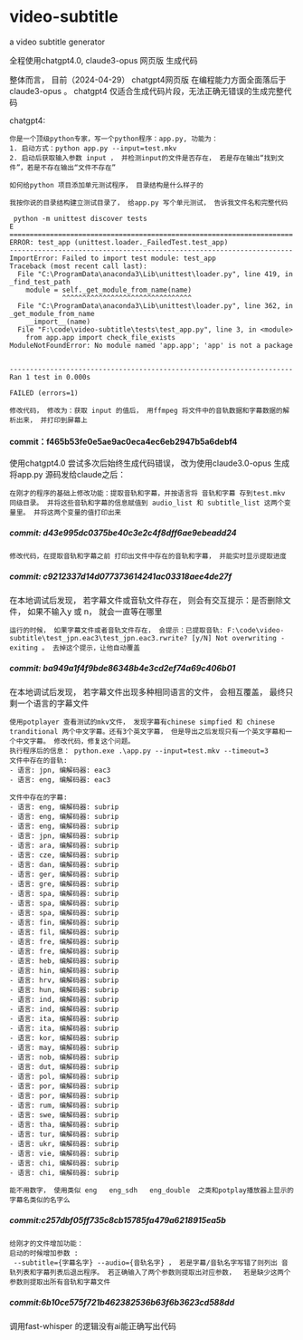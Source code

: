 # video-subtitle
a video subtitle generator

全程使用chatgpt4.0, claude3-opus 网页版 生成代码

整体而言， 目前（2024-04-29） chatgpt4网页版 在编程能力方面全面落后于 claude3-opus 。 chatgpt4 仅适合生成代码片段，无法正确无错误的生成完整代码

chatgpt4:

``` 
你是一个顶级python专家，写一个python程序：app.py, 功能为：
1. 启动方式：python app.py --input=test.mkv
2. 启动后获取输入参数 input ， 并检测input的文件是否存在， 若是存在输出“找到文件”，若是不存在输出“文件不存在”
```

``` 
如何给python 项目添加单元测试程序， 目录结构是什么样子的
```

``` 
我按你说的目录结构建立测试目录了， 给app.py 写个单元测试， 告诉我文件名和完整代码
```

``` 
 python -m unittest discover tests
E
======================================================================
ERROR: test_app (unittest.loader._FailedTest.test_app)
----------------------------------------------------------------------
ImportError: Failed to import test module: test_app
Traceback (most recent call last):
  File "C:\ProgramData\anaconda3\Lib\unittest\loader.py", line 419, in _find_test_path
    module = self._get_module_from_name(name)
             ^^^^^^^^^^^^^^^^^^^^^^^^^^^^^^^^
  File "C:\ProgramData\anaconda3\Lib\unittest\loader.py", line 362, in _get_module_from_name
    __import__(name)
  File "F:\code\video-subtitle\tests\test_app.py", line 3, in <module>
    from app.app import check_file_exists
ModuleNotFoundError: No module named 'app.app'; 'app' is not a package


----------------------------------------------------------------------
Ran 1 test in 0.000s

FAILED (errors=1)

```

``` 
修改代码， 修改为：获取 input 的值后， 用ffmpeg 将文件中的音轨数据和字幕数据的解析出来， 并打印到屏幕上
```
#### commit：f465b53fe0e5ae9ac0eca4ec6eb2947b5a6debf4

使用chatgpt4.0 尝试多次后始终生成代码错误， 改为使用claude3.0-opus 生成
将app.py 源码发给claude之后：
``` 
在刚才的程序的基础上修改功能：提取音轨和字幕，并按语言将 音轨和字幕 存到test.mkv 同级目录。 并将这些音轨和字幕的信息赋值到 audio_list 和 subtitle_list 这两个变量里。 并将这两个变量的值打印出来

```

#####  commit: d43e995dc0375be40c3e2c4f8dff6ae9ebeadd24

``` 
修改代码，在提取音轨和字幕之前 打印出文件中存在的音轨和字幕， 并能实时显示提取进度

```

#####  commit: c9212337d14d077373614241ac03318aee4de27f

在本地调试后发现， 若字幕文件或音轨文件存在， 则会有交互提示：是否删除文件， 如果不输入y 或 n， 就会一直等在哪里
``` 
运行的时候， 如果字幕文件或者音轨文件存在， 会提示：已提取音轨: F:\code\video-subtitle\test_jpn.eac3\test_jpn.eac3.rwrite? [y/N] Not overwriting - exiting 。 去掉这个提示，让他自动覆盖

```
#####  commit: ba949a1f4f9bde86348b4e3cd2ef74a69c406b01

在本地调试后发现， 若字幕文件出现多种相同语言的文件， 会相互覆盖， 最终只剩一个语言的字幕文件
``` 
使用potplayer 查看测试的mkv文件， 发现字幕有chinese simpfied 和 chinese tranditional 两个中文字幕。还有3个英文字幕， 但是导出之后发现只有一个英文字幕和一个中文字幕。 修改代码，修复这个问题。
执行程序后的信息： python.exe .\app.py --input=test.mkv --timeout=3
文件中存在的音轨:
- 语言: jpn, 编解码器: eac3
- 语言: eng, 编解码器: eac3

文件中存在的字幕:
- 语言: eng, 编解码器: subrip
- 语言: eng, 编解码器: subrip
- 语言: eng, 编解码器: subrip
- 语言: jpn, 编解码器: subrip
- 语言: ara, 编解码器: subrip
- 语言: cze, 编解码器: subrip
- 语言: dan, 编解码器: subrip
- 语言: ger, 编解码器: subrip
- 语言: gre, 编解码器: subrip
- 语言: spa, 编解码器: subrip
- 语言: spa, 编解码器: subrip
- 语言: spa, 编解码器: subrip
- 语言: fin, 编解码器: subrip
- 语言: fil, 编解码器: subrip
- 语言: fre, 编解码器: subrip
- 语言: fre, 编解码器: subrip
- 语言: heb, 编解码器: subrip
- 语言: hin, 编解码器: subrip
- 语言: hrv, 编解码器: subrip
- 语言: hun, 编解码器: subrip
- 语言: ind, 编解码器: subrip
- 语言: ind, 编解码器: subrip
- 语言: ita, 编解码器: subrip
- 语言: ita, 编解码器: subrip
- 语言: kor, 编解码器: subrip
- 语言: may, 编解码器: subrip
- 语言: nob, 编解码器: subrip
- 语言: dut, 编解码器: subrip
- 语言: pol, 编解码器: subrip
- 语言: por, 编解码器: subrip
- 语言: por, 编解码器: subrip
- 语言: rum, 编解码器: subrip
- 语言: swe, 编解码器: subrip
- 语言: tha, 编解码器: subrip
- 语言: tur, 编解码器: subrip
- 语言: ukr, 编解码器: subrip
- 语言: vie, 编解码器: subrip
- 语言: chi, 编解码器: subrip
- 语言: chi, 编解码器: subrip

```

``` 
能不用数字， 使用类似 eng   eng_sdh   eng_double  之类和potplay播放器上显示的字幕名类似的名字么
```

#####  commit:c257dbf05ff735c8cb15785fa479a6218915ea5b

``` 
给刚才的文件增加功能：
启动的时候增加参数 : 
 --subtitle={字幕名字} --audio={音轨名字} ， 若是字幕/音轨名字写错了则列出 音轨列表和字幕列表后退出程序。 若正确输入了两个参数则提取出对应参数，  若是缺少这两个参数则提取出所有音轨和字幕文件
```

#####  commit:6b10ce575f721b462382536b63f6b3623cd588dd


调用fast-whisper  的逻辑没有ai能正确写出代码